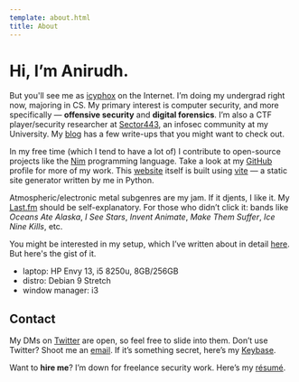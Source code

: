 ```yaml
---
template: about.html
title: About
---
```


# Hi, I’m Anirudh.

But you'll see me as [icyphox](https://www.startpage.com/do/search?query=icyphox) on the Internet. 
I’m doing my undergrad right now, majoring in CS. My primary interest is computer security, and more specifically — **offensive security** and **digital forensics**. 
I’m also a CTF player/security researcher at [Sector443](https://sector443.xyz), an infosec community at my University. 
My [blog](/blog) has a few write-ups that you might want to check out.

In my free time (which I tend to have a lot of) I contribute to open-source projects like the [Nim](https://nim-lang.org) programming language.
Take a look at my [GitHub](https://github.com/icyphox) profile for more of my work. This [website](https://github.com/icyphox/site) itself is built using [vite](https://github.com/icyphox/vite) — a static site generator written by me in Python. 

Atmospheric/electronic metal subgenres are my jam. If it djents, I like it. My [Last.fm](https://last.fm/user/Icyphox) should be self-explanatory.
For those who didn’t click it: bands like _Oceans Ate Alaska_, _I See Stars_, _Invent Animate_, _Make Them Suffer_, _Ice Nine Kills_, etc.

You might be interested in my setup, which I’ve written about in detail [here](/blog/my-setup). But here's the gist of it.

- laptop: HP Envy 13, i5 8250u, 8GB/256GB
- distro: Debian 9 Stretch
- window manager: i3

## Contact

My DMs on [Twitter](https://twitter.com/icyphox) are open, so feel free to slide into them.
Don’t use Twitter? Shoot me an [email](mailto:icyph0x@pm.me). If it’s something secret, here’s my [Keybase](https://keybase.io/icyphox).

Want to **hire me**? I’m down for freelance security work. Here’s my [résumé](https://x.icyphox.sh/resume.pdf).
